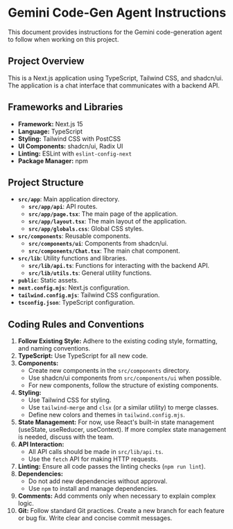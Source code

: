 # Gemini Code-Gen Agent Instructions

This document provides instructions for the Gemini code-generation agent to follow when working on this project.

## Project Overview

This is a Next.js application using TypeScript, Tailwind CSS, and shadcn/ui. The application is a chat interface that communicates with a backend API.

## Frameworks and Libraries

- **Framework:** Next.js 15
- **Language:** TypeScript
- **Styling:** Tailwind CSS with PostCSS
- **UI Components:** shadcn/ui, Radix UI
- **Linting:** ESLint with `eslint-config-next`
- **Package Manager:** npm

## Project Structure

- **`src/app`**: Main application directory.
  - **`src/app/api`**: API routes.
  - **`src/app/page.tsx`**: The main page of the application.
  - **`src/app/layout.tsx`**: The main layout of the application.
  - **`src/app/globals.css`**: Global CSS styles.
- **`src/components`**: Reusable components.
  - **`src/components/ui`**: Components from shadcn/ui.
  - **`src/components/Chat.tsx`**: The main chat component.
- **`src/lib`**: Utility functions and libraries.
  - **`src/lib/api.ts`**: Functions for interacting with the backend API.
  - **`src/lib/utils.ts`**: General utility functions.
- **`public`**: Static assets.
- **`next.config.mjs`**: Next.js configuration.
- **`tailwind.config.mjs`**: Tailwind CSS configuration.
- **`tsconfig.json`**: TypeScript configuration.

## Coding Rules and Conventions

1.  **Follow Existing Style:** Adhere to the existing coding style, formatting, and naming conventions.
2.  **TypeScript:** Use TypeScript for all new code.
3.  **Components:**
    - Create new components in the `src/components` directory.
    - Use shadcn/ui components from `src/components/ui` when possible.
    - For new components, follow the structure of existing components.
4.  **Styling:**
    - Use Tailwind CSS for styling.
    - Use `tailwind-merge` and `clsx` (or a similar utility) to merge classes.
    - Define new colors and themes in `tailwind.config.mjs`.
5.  **State Management:** For now, use React's built-in state management (useState, useReducer, useContext). If more complex state management is needed, discuss with the team.
6.  **API Interaction:**
    - All API calls should be made in `src/lib/api.ts`.
    - Use the `fetch` API for making HTTP requests.
7.  **Linting:** Ensure all code passes the linting checks (`npm run lint`).
8.  **Dependencies:**
    - Do not add new dependencies without approval.
    - Use `npm` to install and manage dependencies.
9.  **Comments:** Add comments only when necessary to explain complex logic.
10. **Git:** Follow standard Git practices. Create a new branch for each feature or bug fix. Write clear and concise commit messages.
